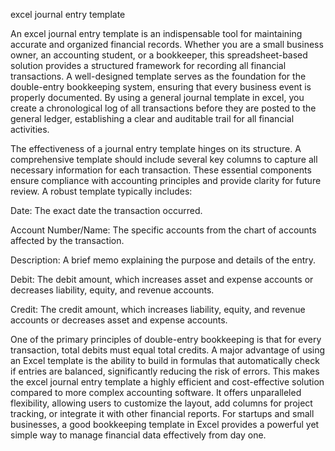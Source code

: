 excel journal entry template


An excel journal entry template is an indispensable tool for maintaining accurate and organized financial records. Whether you are a small business owner, an accounting student, or a bookkeeper, this spreadsheet-based solution provides a structured framework for recording all financial transactions. A well-designed template serves as the foundation for the double-entry bookkeeping system, ensuring that every business event is properly documented. By using a general journal template in excel, you create a chronological log of all transactions before they are posted to the general ledger, establishing a clear and auditable trail for all financial activities.



The effectiveness of a journal entry template hinges on its structure. A comprehensive template should include several key columns to capture all necessary information for each transaction. These essential components ensure compliance with accounting principles and provide clarity for future review. A robust template typically includes:




Date: The exact date the transaction occurred.


Account Number/Name: The specific accounts from the chart of accounts affected by the transaction.


Description: A brief memo explaining the purpose and details of the entry.


Debit: The debit amount, which increases asset and expense accounts or decreases liability, equity, and revenue accounts.


Credit: The credit amount, which increases liability, equity, and revenue accounts or decreases asset and expense accounts.





One of the primary principles of double-entry bookkeeping is that for every transaction, total debits must equal total credits. A major advantage of using an Excel template is the ability to build in formulas that automatically check if entries are balanced, significantly reducing the risk of errors. This makes the excel journal entry template a highly efficient and cost-effective solution compared to more complex accounting software. It offers unparalleled flexibility, allowing users to customize the layout, add columns for project tracking, or integrate it with other financial reports. For startups and small businesses, a good bookkeeping template in Excel provides a powerful yet simple way to manage financial data effectively from day one.
